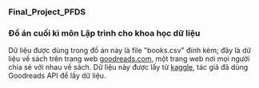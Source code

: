 ### Final_Project_PFDS
### Đồ án cuối kì môn Lập trình cho khoa học dữ liệu

Dữ liệu được dùng trong đồ án này là file "books.csv" đính kèm; đây là dữ liệu về sách trên trang web [goodreads.com](https://www.goodreads.com/), một trang web nơi mọi người chia sẻ với nhau về sách. Dữ liệu này được lấy từ [kaggle](https://www.kaggle.com/jealousleopard/goodreadsbooks), tác giả đã dùng Goodreads API để lấy dữ liệu.
